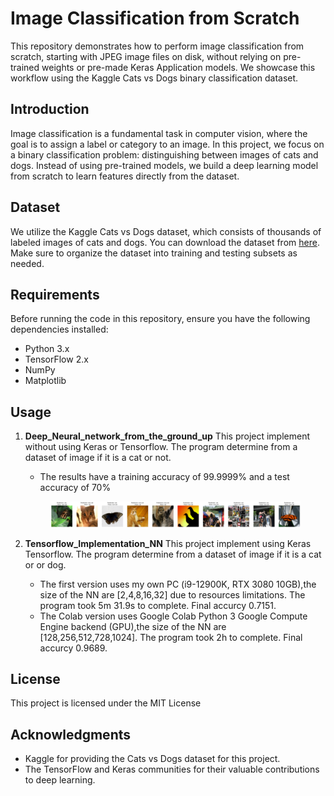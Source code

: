 ﻿# Image Classification from Scratch

This repository demonstrates how to perform image classification from scratch, starting with JPEG image files on disk, without relying on pre-trained weights or pre-made Keras Application models. We showcase this workflow using the Kaggle Cats vs Dogs binary classification dataset.

## Introduction

Image classification is a fundamental task in computer vision, where the goal is to assign a label or category to an image. In this project, we focus on a binary classification problem: distinguishing between images of cats and dogs. Instead of using pre-trained models, we build a deep learning model from scratch to learn features directly from the dataset.

## Dataset

We utilize the Kaggle Cats vs Dogs dataset, which consists of thousands of labeled images of cats and dogs. You can download the dataset from [here](https://www.kaggle.com/c/dogs-vs-cats/data). Make sure to organize the dataset into training and testing subsets as needed.

## Requirements

Before running the code in this repository, ensure you have the following dependencies installed:

- Python 3.x
- TensorFlow 2.x
- NumPy
- Matplotlib

## Usage

1. **Deep_Neural_network_from_the_ground_up** 
    This project implement without using Keras or Tensorflow. The program determine from a dataset of image if it is a cat or not.
    * The results have a training accuracy of 99.9999% and a test accuracy of 70%
    <figure>
   <img src="dnn_error.png">
    </figure>

2. **Tensorflow_Implementation_NN** 
    This project implement using Keras Tensorflow. The program determine from a dataset of image if it is a cat or or dog.
    * The first version uses my own PC (i9-12900K, RTX 3080 10GB),the size of the NN are [2,4,8,16,32] due to resources limitations. The program took 5m 31.9s to complete. Final accurcy 0.7151.
    * The Colab version uses Google Colab Python 3 Google Compute Engine backend (GPU),the size of the NN are [128,256,512,728,1024]. The program took 2h to complete. Final accurcy 0.9689.

## License

This project is licensed under the MIT License

## Acknowledgments

- Kaggle for providing the Cats vs Dogs dataset for this project.
- The TensorFlow and Keras communities for their valuable contributions to deep learning.
